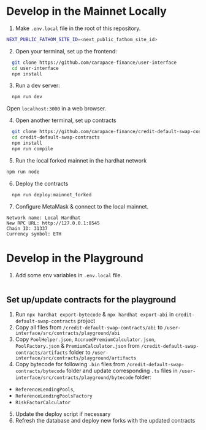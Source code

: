 # Develop in the Mainnet Locally

1. Make `.env.local` file in the root of this repository.

```bash
NEXT_PUBLIC_FATHOM_SITE_ID=<next_public_fathom_site_id>
```

2. Open your terminal, set up the frontend:

```bash
  git clone https://github.com/carapace-finance/user-interface
  cd user-interface
  npm install
```

3. Run a dev server:

```bash
  npm run dev
```

Open `localhost:3000` in a web browser.

4. Open another terminal, set up contracts

```bash
  git clone https://github.com/carapace-finance/credit-default-swap-contracts
  cd credit-default-swap-contracts
  npm install
  npm run compile
```

5. Run the local forked mainnet in the hardhat network

```bash
npm run node
```

6. Deploy the contracts

```bash
  npm run deploy:mainnet_forked
```

7. Configure MetaMask & connect to the local mainnet.

```
Network name: Local Hardhat
New RPC URL: http://127.0.0.1:8545
Chain ID: 31337
Currency symbol: ETH
```

# Develop in the Playground

1. Add some env variables in `.env.local` file.

```bash

```

## Set up/update contracts for the playground

1. Run `npx hardhat export-bytecode` & `npx hardhat export-abi` in `credit-default-swap-contracts` project
2. Copy all files from `/credit-default-swap-contracts/abi` to `/user-interface/src/contracts/playground/abi`
3. Copy `PoolHelper.json`, `AccruedPremiumCalculator.json`, `PoolFactory.json` & `PremiumCalculator.json` from `/credit-default-swap-contracts/artifacts` folder to `/user-interface/src/contracts/playground/artifacts`
4. Copy bytecode for following `.bin` files from `/credit-default-swap-contracts/bytecode` folder and update corresponding `.ts` files in `/user-interface/src/contracts/playground/bytecode` folder:

- `ReferenceLendingPools`,
- `ReferenceLendingPoolsFactory`
- `RiskFactorCalculator`

5. Update the deploy script if necessary
6. Refresh the database and deploy new forks with the updated contracts
